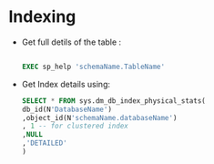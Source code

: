 # Indexing

- Get full detils of the table :

  ```SQL

  EXEC sp_help 'schemaName.TableName'

  ```

- Get Index details using:
  ```SQL
  SELECT * FROM sys.dm_db_index_physical_stats(
  db_id(N'DatabaseName')
  ,object_id(N'schemaName.databaseName')
  , 1 -- for clustered index
  ,NULL
  ,'DETAILED'
  )

  ```
